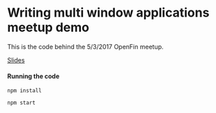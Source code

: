 # Writing multi window applications meetup demo

This is the code behind the 5/3/2017 OpenFin meetup.

[Slides](https://speakerdeck.com/rdepena/meetup-process-model)

#### Running the code

` npm install `

` npm start `
